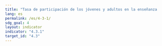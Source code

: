 ```yaml
---
title: "Tasa de participación de los jóvenes y adultos en la enseñanza académica y no académica, y en la capacitación en los 12 meses anteriores, desglosada por sexo"
lang: es
permalink: /es/4-3-1/
sdg_goal: 4
layout: indicator
indicator: "4.3.1"
target_id: "4.3"
---
```


